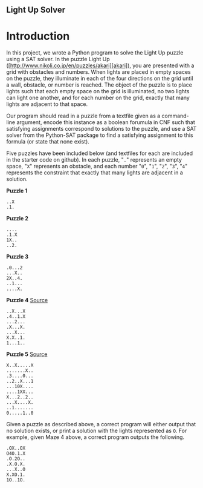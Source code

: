 Light Up Solver
---------------------------

# Introduction

In this project, we wrote a Python program to solve the Light Up
puzzle using a SAT solver.
In the puzzle Light Up ([http://www.nikoli.co.jp/en/puzzles/akari][akari]), you are presented with a grid with obstacles and numbers.
When lights are placed in empty spaces on the puzzle, they illuminate in each of the four directions on the grid until a wall, obstacle, or number is reached.
The object of the puzzle is to place lights such that each empty space on the grid is illuminated, no two lights can light one another, and for each
number on the grid, exactly that many lights are adjacent to that space.

[akari]:http://www.nikoli.co.jp/en/puzzles/akari.html

Our program should read in a puzzle from a textfile given as a command-line argument, encode this instance as a boolean forumula
in CNF such that satisfying assignments correspond to solutions to the puzzle, and use a SAT solver from the Python-SAT package to
find a satisfying assignment to this formula (or state that none exist).

Five puzzles have been included below (and textfiles for each are included in the starter code on github).
In each puzzle, "`.`" represents an empty space, "`X`" represents an obstacle, and each number "`0`", "`1`", "`2`", "`3`", "`4`" represents
the constraint that exactly that many lights are adjacent in a solution.

**Puzzle 1**
```
..X
.1.
```

**Puzzle 2**
```
....
.1.X
1X..
..2.
```

**Puzzle 3**
```
.0...2
...X..
2X..4.
..1...
....X.
```

**Puzzle 4** [Source][puzzle4]
```
..X...X
.4..1.X
...2...
.X...X.
...X...
X.X..1.
1...1..
```

**Puzzle 5** [Source][puzzle5]
```
X..X.....X
.......X..
.3....0...
..2..X...1
...10X....
....1XX...
X...2..2..
...X....X.
..1.......
0.....1..0
```

[puzzle4]: http://www.nikoli.co.jp/en/puzzles/akari.html 
[puzzle5]: https://en.wikipedia.org/wiki/Light_Up_(puzzle)

Given a puzzle as described above, a correct program will either output that no solution exists, or print a solution with the lights represented as `O`.
For example, given Maze 4 above, a correct program outputs the following.
```
.OX..OX
O4O.1.X
.O.2O..
.X.O.X.
...X..O
X.XO.1.
1O..1O.
```


